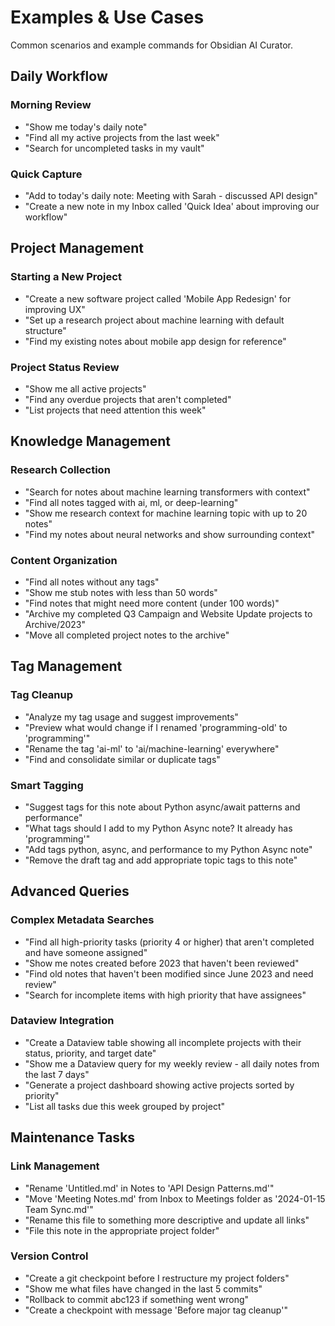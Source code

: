 # Examples & Use Cases

Common scenarios and example commands for Obsidian AI Curator.


## Daily Workflow

### Morning Review
- "Show me today's daily note"
- "Find all my active projects from the last week"
- "Search for uncompleted tasks in my vault"

### Quick Capture
- "Add to today's daily note: Meeting with Sarah - discussed API design"
- "Create a new note in my Inbox called 'Quick Idea' about improving our workflow"

## Project Management

### Starting a New Project
- "Create a new software project called 'Mobile App Redesign' for improving UX"
- "Set up a research project about machine learning with default structure"
- "Find my existing notes about mobile app design for reference"

### Project Status Review
- "Show me all active projects"
- "Find any overdue projects that aren't completed"
- "List projects that need attention this week"

## Knowledge Management

### Research Collection
- "Search for notes about machine learning transformers with context"
- "Find all notes tagged with ai, ml, or deep-learning"
- "Show me research context for machine learning topic with up to 20 notes"
- "Find my notes about neural networks and show surrounding context"

### Content Organization
- "Find all notes without any tags"
- "Show me stub notes with less than 50 words"
- "Find notes that might need more content (under 100 words)"
- "Archive my completed Q3 Campaign and Website Update projects to Archive/2023"
- "Move all completed project notes to the archive"

## Tag Management

### Tag Cleanup
- "Analyze my tag usage and suggest improvements"
- "Preview what would change if I renamed 'programming-old' to 'programming'"
- "Rename the tag 'ai-ml' to 'ai/machine-learning' everywhere"
- "Find and consolidate similar or duplicate tags"

### Smart Tagging
- "Suggest tags for this note about Python async/await patterns and performance"
- "What tags should I add to my Python Async note? It already has 'programming'"
- "Add tags python, async, and performance to my Python Async note"
- "Remove the draft tag and add appropriate topic tags to this note"

## Advanced Queries

### Complex Metadata Searches
- "Find all high-priority tasks (priority 4 or higher) that aren't completed and have someone assigned"
- "Show me notes created before 2023 that haven't been reviewed"
- "Find old notes that haven't been modified since June 2023 and need review"
- "Search for incomplete items with high priority that have assignees"

### Dataview Integration
- "Create a Dataview table showing all incomplete projects with their status, priority, and target date"
- "Show me a Dataview query for my weekly review - all daily notes from the last 7 days"
- "Generate a project dashboard showing active projects sorted by priority"
- "List all tasks due this week grouped by project"

## Maintenance Tasks

### Link Management
- "Rename 'Untitled.md' in Notes to 'API Design Patterns.md'"
- "Move 'Meeting Notes.md' from Inbox to Meetings folder as '2024-01-15 Team Sync.md'"
- "Rename this file to something more descriptive and update all links"
- "File this note in the appropriate project folder"

### Version Control
- "Create a git checkpoint before I restructure my project folders"
- "Show me what files have changed in the last 5 commits"
- "Rollback to commit abc123 if something went wrong"
- "Create a checkpoint with message 'Before major tag cleanup'"

